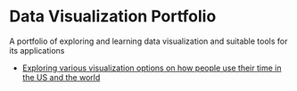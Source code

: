 # Data Visualization Portfolio
A portfolio of exploring and learning data visualization and suitable tools for its applications

- [Exploring various visualization options on how people use their time in the US and the world](https://nbviewer.org/github/clarehchao/DataVisualization/blob/main/UseofTimeWork/TimeUse_World_v2.ipynb)
